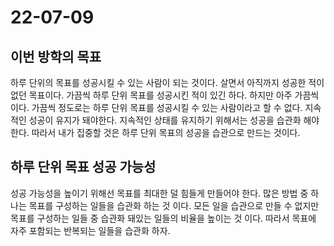 # 22-07-09

## 이번 방학의 목표
하루 단위의 목표를 성공시킬 수 있는 사람이 되는 것이다. 살면서 아직까지 성공한 적이 없던 목표이다. 가끔씩 하루 단위 목표를 성공시킨 적이 있긴 하다. 하지만 아주 가끔씩이다. 가끔씩 정도로는 하루 단위 목표를 성공시킬 수 있는 사람이라고 할 수 없다. 지속적인 성공이 유지가 돼야한다. 지속적인 상태를 유지하기 위해서는 성공을 습관화 해야한다. 따라서 내가 집중할 것은 하루 단위 목표의 성공을 습관으로 만드는 것이다.

## 하루 단위 목표 성공 가능성
성공 가능성을 높이기 위해선 목표를 최대한 덜 힘들게 만들어야 한다. 많은 방법 중 하나는 목표를 구성하는 일들을 습관화 하는 것 이다. 모든 일을 습관으로 만들 수 없지만 목표를 구성하는 일들 중 습관화 돼있는 일들의 비율을 높이는 것 이다. 따라서 목표에 자주 포함되는 반복되는 일들을 습관화 하자.
